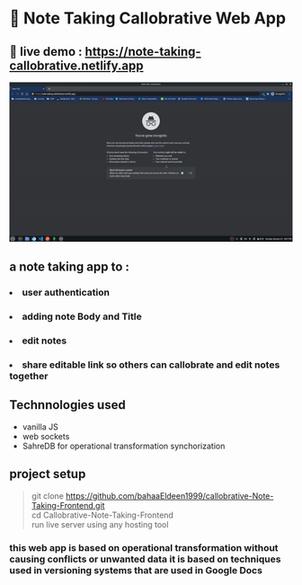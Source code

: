 # :notebook: Note Taking Callobrative Web App

## :link: live demo : https://note-taking-callobrative.netlify.app

<img src="gifs/gif.gif">

## a note taking app to :

### <ul>

### <li> user authentication</li>

### <li>adding note Body and Title</li>

### <li>edit notes</li>

### <li>share editable link so others can callobrate and edit notes together</li>

### </ul>

## Technnologies used

<ul>
<li>vanilla JS</li>
<li>web sockets</li>
<li>SahreDB for operational transformation synchorization</li>
</ul>

## project setup

> git clone https://github.com/bahaaEldeen1999/callobrative-Note-Taking-Frontend.git<br>
> cd Callobrative-Note-Taking-Frontend<br>
> run live server using any hosting tool

### this web app is based on operational transformation without causing conflicts or unwanted data it is based on techniques used in versioning systems that are used in Google Docs
